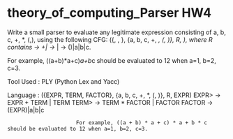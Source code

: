# theory_of_computing_Parser HW4
Write a small parser to evaluate any legitimate expression consisting of a, b, c, +, *, (,), using the following CFG: 
({<EXPR>, <TERM>, <FACTOR>}, {a, b, c, +, *, (, )}, R, <EXPR>), where R contains 
<EXPR> -> <EXPR>+<TERM>|<TERM>
<TERM> -> <TERM>*<FACTOR>|<FACTOR>
<FACTOR> -> (<EXPR>)|a|b|c.

For example, ((a+b)*a+c)*a+b*c should be evaluated to 12 when a=1, b=2, c=3.

Tool Used : PLY (Python Lex and Yacc)

Language : ({EXPR, TERM, FACTOR}, {a, b, c, +, *, (, )}, R, EXPR)
                  EXPR> -> EXPR + TERM | TERM
                  TERM> -> TERM * FACTOR | FACTOR
                  FACTOR -> (EXPR)|a|b|c

                          For example, ((a + b) * a + c) * a + b * c should be evaluated to 12 when a=1, b=2, c=3.
